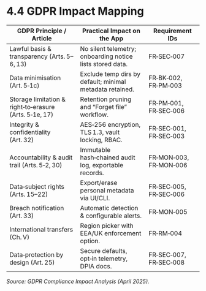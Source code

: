 # 4.4 GDPR Impact Mapping

| GDPR Principle / Article | Practical Impact on the App | Requirement IDs |
| --- | --- | --- |
| Lawful basis & transparency (Arts. 5–6, 13) | No silent telemetry; onboarding notice lists stored data. | FR‑SEC‑007 |
| Data minimisation (Art. 5‑1c) | Exclude temp dirs by default; minimal metadata retained. | FR‑BK‑002, FR‑PM‑003 |
| Storage limitation & right‑to‑erasure (Arts. 5‑1e, 17) | Retention pruning and “Forget file” workflow. | FR‑PM‑001, FR‑SEC‑006 |
| Integrity & confidentiality (Art. 32) | AES‑256 encryption, TLS 1.3, vault locking, RBAC. | FR‑SEC‑001, FR‑SEC‑003 |
| Accountability & audit trail (Arts. 5‑2, 30) | Immutable hash‑chained audit log, exportable records. | FR‑MON‑003, FR‑MON‑006 |
| Data‑subject rights (Arts. 15–22) | Export/erase personal metadata via UI/CLI. | FR‑SEC‑005, FR‑SEC‑006 |
| Breach notification (Art. 33) | Automatic detection & configurable alerts. | FR‑MON‑005 |
| International transfers (Ch. V) | Region picker with EEA/UK enforcement option. | FR‑RM‑004 |
| Data‑protection by design (Art. 25) | Secure defaults, opt‑in telemetry, DPIA docs. | FR‑SEC‑007, FR‑SEC‑008 |

*Source: GDPR Compliance Impact Analysis (April 2025).*